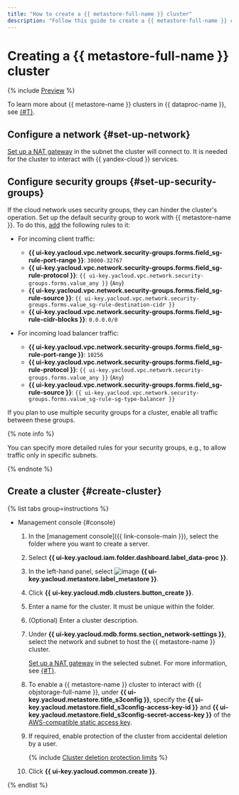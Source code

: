 ```yaml
---
title: "How to create a {{ metastore-full-name }} cluster"
description: "Follow this guide to create a {{ metastore-full-name }} cluster."
---
```


# Creating a {{ metastore-full-name }} cluster

{% include [Preview](../../../_includes/note-preview.md) %}

To learn more about {{ metastore-name }} clusters in {{ dataproc-name }}, see [{#T}](../../concepts/metastore.md).

## Configure a network {#set-up-network}

[Set up a NAT gateway](../../../vpc/operations/create-nat-gateway.md) in the subnet the cluster will connect to. It is needed for the cluster to interact with {{ yandex-cloud }} services.

## Configure security groups {#set-up-security-groups}

If the cloud network uses security groups, they can hinder the cluster's operation. Set up the default security group to work with {{ metastore-name }}. To do this, [add](../../../vpc/operations/security-group-add-rule.md) the following rules to it:

* For incoming client traffic:

   * **{{ ui-key.yacloud.vpc.network.security-groups.forms.field_sg-rule-port-range }}**: `30000-32767`
   * **{{ ui-key.yacloud.vpc.network.security-groups.forms.field_sg-rule-protocol }}**: `{{ ui-key.yacloud.vpc.network.security-groups.forms.value_any }}` (`Any`)
   * **{{ ui-key.yacloud.vpc.network.security-groups.forms.field_sg-rule-source }}**: `{{ ui-key.yacloud.vpc.network.security-groups.forms.value_sg-rule-destination-cidr }}`
   * **{{ ui-key.yacloud.vpc.network.security-groups.forms.field_sg-rule-cidr-blocks }}**: `0.0.0.0/0`

* For incoming load balancer traffic:

   * **{{ ui-key.yacloud.vpc.network.security-groups.forms.field_sg-rule-port-range }}**: `10256`
   * **{{ ui-key.yacloud.vpc.network.security-groups.forms.field_sg-rule-protocol }}**: `{{ ui-key.yacloud.vpc.network.security-groups.forms.value_any }}` (`Any`)
   * **{{ ui-key.yacloud.vpc.network.security-groups.forms.field_sg-rule-source }}**: `{{ ui-key.yacloud.vpc.network.security-groups.forms.value_sg-rule-sg-type-balancer }}`

If you plan to use multiple security groups for a cluster, enable all traffic between these groups.

{% note info %}

You can specify more detailed rules for your security groups, e.g., to allow traffic only in specific subnets.

{% endnote %}

## Create a cluster {#create-cluster}

{% list tabs group=instructions %}

- Management console {#console}

   1. In the [management console]({{ link-console-main }}), select the folder where you want to create a server.
   1. Select **{{ ui-key.yacloud.iam.folder.dashboard.label_data-proc }}**.
   1. In the left-hand panel, select ![image](../../../_assets/console-icons/database.svg) **{{ ui-key.yacloud.metastore.label_metastore }}**.
   1. Click **{{ ui-key.yacloud.mdb.clusters.button_create }}**.
   1. Enter a name for the cluster. It must be unique within the folder.
   1. (Optional) Enter a cluster description.
   1. Under **{{ ui-key.yacloud.mdb.forms.section_network-settings }}**, select the network and subnet to host the {{ metastore-name }} cluster.

      [Set up a NAT gateway](../../../vpc/operations/create-nat-gateway.md) in the selected subnet. For more information, see [{#T}](#set-up-network).

   1. To enable a {{ metastore-name }} cluster to interact with {{ objstorage-full-name }}, under **{{ ui-key.yacloud.metastore.title_s3config }}**, specify the **{{ ui-key.yacloud.metastore.field_s3config-access-key-id }}** and **{{ ui-key.yacloud.metastore.field_s3config-secret-access-key }}** of the [AWS-compatible static access key](../../../iam/concepts/authorization/access-key.md).

   1. If required, enable protection of the cluster from accidental deletion by a user.

      {% include [Cluster deletion protection limits](../../../_includes/mdb/deletion-protection-limits-data.md) %}

   1. Click **{{ ui-key.yacloud.common.create }}**.

{% endlist %}
